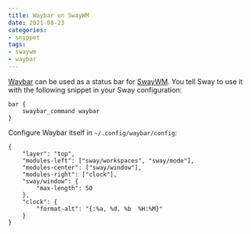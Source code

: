```yaml
---
title: Waybar on SwayWM
date: 2021-08-23
categories:
- snippet
tags:
- swaywm
- waybar
---
```


[Waybar](https://github.com/Alexays/Waybar/) can be used as a status bar for [SwayWM](https://swaywm.org/). You tell Sway to use it with the following snippet in your Sway configuration:

```
bar {
    swaybar_command waybar
}
```

Configure Waybar itself in `~/.config/waybar/config`:

```
{
    "layer": "top",
    "modules-left": ["sway/workspaces", "sway/mode"],
    "modules-center": ["sway/window"],
    "modules-right": ["clock"],
    "sway/window": {
        "max-length": 50
    },
    "clock": {
        "format-alt": "{:%a, %d. %b  %H:%M}"
    }
}
```
